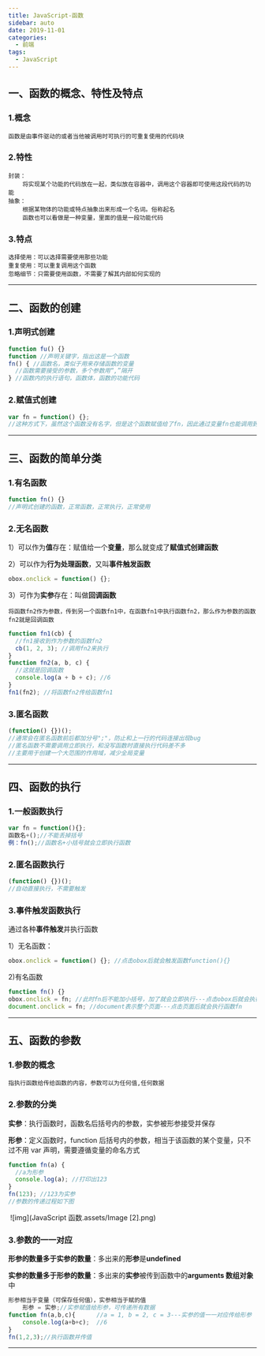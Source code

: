 ```yaml
---
title: JavaScript-函数
sidebar: auto
date: 2019-11-01
categories:
  - 前端
tags:
  - JavaScript
---
```


## 一、函数的概念、特性及特点

### 1.概念

```
函数是由事件驱动的或者当他被调用时可执行的可重复使用的代码块
```

### 2.特性

```
封装：
	将实现某个功能的代码放在一起，类似放在容器中，调用这个容器即可使用这段代码的功能
抽象：
	根据某物体的功能或特点抽象出来形成一个名词。俗称起名
	函数也可以看做是一种变量，里面的值是一段功能代码
```

### 3.特点

```
选择使用：可以选择需要使用那些功能
重复使用：可以重复调用这个函数
忽略细节：只需要使用函数，不需要了解其内部如何实现的
```

---

## 二、函数的创建

### 1.声明式创建

```javascript
function fu() {}
function //声明关键字，指出这是一个函数
fn() { //函数名，类似于用来存储函数的变量
  //函数需要接受的参数，多个参数用“,”隔开
} //函数内的执行语句，函数体，函数的功能代码
```

### 2.赋值式创建

```javascript
var fn = function() {};
//这种方式下，虽然这个函数没有名字，但是这个函数赋值给了fn，因此通过变量fn也能调用到这个函数
```

---

## 三、函数的简单分类

### 1.有名函数

```javascript
function fn() {}
//声明式创建的函数，正常函数，正常执行，正常使用
```

### 2.无名函数

1）可以作为**值**存在：赋值给一个**变量**，那么就变成了**赋值式创建函数**

2）可以作为**行为处理函数**，又叫**事件触发函数**

```javascript
obox.onclick = function() {};
```

3）可作为**实参**存在：叫做**回调函数**

    将函数fn2作为参数，传到另一个函数fn1中，在函数fn1中执行函数fn2，那么作为参数的函数fn2就是回调函数

```javascript
function fn1(cb) {
  //fn1接收到作为参数的函数fn2
  cb(1, 2, 3); //调用fn2来执行
}
function fn2(a, b, c) {
  //这就是回调函数
  console.log(a + b + c); //6
}
fn1(fn2); //将函数fn2传给函数fn1
```

### 3.匿名函数

```javascript
(function() {})();
//通常会在匿名函数前后都加分号";"，防止和上一行的代码连接出现bug
//匿名函数不需要调用立即执行，和没写函数时直接执行代码差不多
//主要用于创建一个大范围的作用域，减少全局变量
```

---

## 四、函数的执行

### 1.一般函数执行

```javascript
var fn = function(){};
函数名+();//不能丢掉括号
例：fn();//函数名+小括号就会立即执行函数
```

### 2.匿名函数执行

```javascript
(function() {})();
//自动直接执行，不需要触发
```

### 3.事件触发函数执行

通过各种**事件触发**并执行函数

1）无名函数：

```javascript
obox.onclick = function() {}; //点击obox后就会触发函数function(){}
```

2)有名函数

```javascript
function fn() {}
obox.onclick = fn; //此时fn后不能加小括号，加了就会立即执行---点击obox后就会执行函数fn
document.onclick = fn; //document表示整个页面---点击页面后就会执行函数fn
```

---

## 五、函数的参数

### 1.参数的概念

```
指执行函数给传给函数的内容，参数可以为任何值,任何数据
```

### 2.参数的分类

**实参**：执行函数时，函数名后括号内的参数，实参被形参接受并保存

**形参**：定义函数时，function 后括号内的参数，相当于该函数的某个变量，只不过不用 var 声明，需要遵循变量的命名方式

```javascript
function fn(a) {
  //a为形参
  console.log(a); //打印出123
}
fn(123); //123为实参
//参数的传递过程如下图
```

​ ![img](JavaScript 函数.assets/Image [2].png)

### 3.参数的一一对应

​ **形参的数量多于实参的数量**：多出来的**形参**是**undefined**

​ **实参的数量多于形参的数量**：多出来的**实参**被传到函数中的**arguments 数组对象**中

```javascript
形参相当于变量（可保存任何值），实参相当于赋的值
	形参 = 实参;//实参赋值给形参，可传递所有数据
function fn(a,b,c){      //a = 1, b = 2, c = 3---实参的值一一对应传给形参
    console.log(a+b+c);  //6
}
fn(1,2,3);//执行函数并传值
```

---
